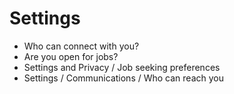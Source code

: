 # Settings

* Who can connect with you?
* Are you open for jobs?
* Settings and Privacy / Job seeking preferences
* Settings / Communications / Who can reach you


